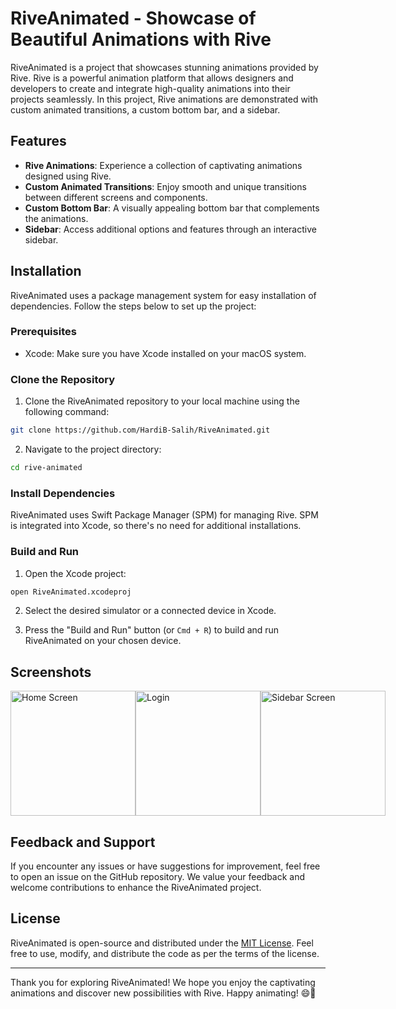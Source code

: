 # RiveAnimated - Showcase of Beautiful Animations with Rive

RiveAnimated is a project that showcases stunning animations provided by Rive. Rive is a powerful animation platform that allows designers and developers to create and integrate high-quality animations into their projects seamlessly. In this project, Rive animations are demonstrated with custom animated transitions, a custom bottom bar, and a sidebar.

## Features

- **Rive Animations**: Experience a collection of captivating animations designed using Rive.
- **Custom Animated Transitions**: Enjoy smooth and unique transitions between different screens and components.
- **Custom Bottom Bar**: A visually appealing bottom bar that complements the animations.
- **Sidebar**: Access additional options and features through an interactive sidebar.

## Installation

RiveAnimated uses a package management system for easy installation of dependencies. Follow the steps below to set up the project:

### Prerequisites

- Xcode: Make sure you have Xcode installed on your macOS system.

### Clone the Repository

1. Clone the RiveAnimated repository to your local machine using the following command:

```bash
git clone https://github.com/HardiB-Salih/RiveAnimated.git
```

2. Navigate to the project directory:

```bash
cd rive-animated
```

### Install Dependencies

RiveAnimated uses Swift Package Manager (SPM) for managing Rive. SPM is integrated into Xcode, so there's no need for additional installations.

### Build and Run

1. Open the Xcode project:

```bash
open RiveAnimated.xcodeproj
```

2. Select the desired simulator or a connected device in Xcode.

3. Press the "Build and Run" button (or `Cmd + R`) to build and run RiveAnimated on your chosen device.

## Screenshots

<div style="display: flex; justify-content: space-between;">
  <img src="https://filedn.com/lgYM5v25LH64Wknu6KIrjpj/Client%20Project/Innovative%20Candor/GitHub/RiveAnimated/Home.png" alt="Home Screen" width="200">
  <img src="https://filedn.com/lgYM5v25LH64Wknu6KIrjpj/Client%20Project/Innovative%20Candor/GitHub/RiveAnimated/Login.png" alt=Login Screen" width="200">
  <img src="https://filedn.com/lgYM5v25LH64Wknu6KIrjpj/Client%20Project/Innovative%20Candor/GitHub/RiveAnimated/Sidebar.png" alt="Sidebar Screen" width="200">
</div>

## Feedback and Support

If you encounter any issues or have suggestions for improvement, feel free to open an issue on the GitHub repository. We value your feedback and welcome contributions to enhance the RiveAnimated project.

## License

RiveAnimated is open-source and distributed under the [MIT License](https://innovativecandor.com/mit_license/). Feel free to use, modify, and distribute the code as per the terms of the license.

---

Thank you for exploring RiveAnimated! We hope you enjoy the captivating animations and discover new possibilities with Rive. Happy animating! 😄🎨

